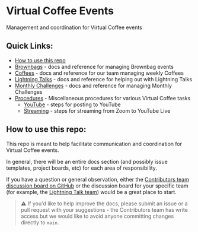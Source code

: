 # Virtual Coffee Events
Management and coordination for Virtual Coffee events

## Quick Links:

- [How to use this repo](#how-to-use-this-repo)
- [Brownbags](./brownbags) - docs and reference for managing Brownbag events
- [Coffees](./coffees) - docs and reference for our team managing weekly Coffees
- [Lightning Talks](./lightning-talks) - docs and reference for helping out with Lightning Talks
- [Monthly Challenges](./monthly-challenges) - docs and reference for managing Monthly Challenges
- [Procedures](./procedures) - Miscellaneous procedures for various Virtual Coffee tasks
  - [YouTube](./procedures/youtube.md) - steps for posting to YouTube
  - [Streaming](./procedures/streaming.md) - steps for streaming from Zoom to YouTube Live

## How to use this repo:

This repo is meant to help facilitate communication and coordination for Virtual Coffee events.

In general, there will be an entire docs section (and possibly issue templates, project boards, etc) for each area of responsibility.

If you have a question or general observation, either the [Contributors team discussion board on GitHub](https://github.com/orgs/Virtual-Coffee/teams/contributors) or the discussion board for your specific team (for example, the [Lightning Talk team](https://github.com/orgs/Virtual-Coffee/teams/lightning-talk-team)) would be a great place to start.

> :warning: If you'd like to help improve the docs, please submit an issue or a pull request with your suggestions - the Contributors team has write access but we would like to avoid anyone committing changes directly to `main`.

